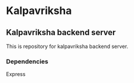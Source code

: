 # Kalpavriksha

## Kalpavriksha backend server

This is repository for kalpavriksha backend server.

### Dependencies
Express
